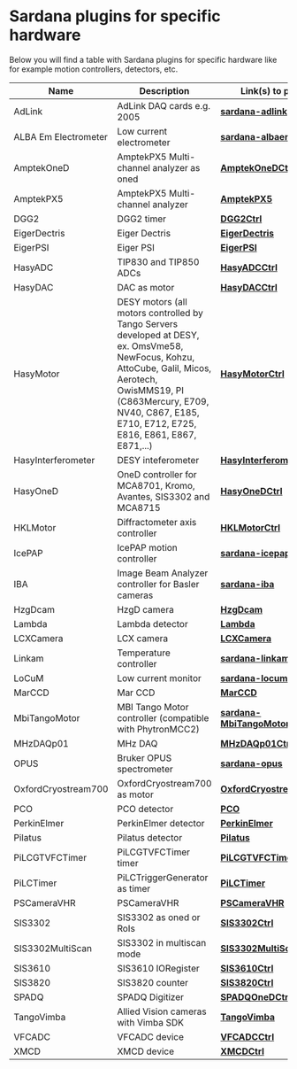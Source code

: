 # Sardana plugins for specific hardware

Below you will find a table with Sardana plugins for specific 
hardware like for example motion controllers, detectors, etc.

| Name | Description | Link(s) to project |
| ---- | ----------- | ------------ |
| AdLink | AdLink DAQ cards e.g. 2005 | [**sardana-adlink**](https://github.com/ALBA-Synchrotron/sardana-adlink) |
| ALBA Em Electrometer | Low current electrometer | [**sardana-albaem**](https://github.com/MaxIV-KitsControls/sardana-albaem) |
| AmptekOneD | AmptekPX5 Multi-channel analyzer as oned| [**AmptekOneDCtrl**](https://sourceforge.net/p/sardana/controllers.git/ci/master/tree/python/oned/AmptekOneDCtrl.py) |
| AmptekPX5 | AmptekPX5 Multi-channel analyzer | [**AmptekPX5**](https://github.com/ALBA-Synchrotron/AmptekPX5) |
| DGG2 | DGG2 timer | [**DGG2Ctrl**](https://sourceforge.net/p/sardana/controllers.git/ci/master/tree/python/countertimer/DGG2Ctrl.py) |
| EigerDectris | Eiger Dectris | [**EigerDectris**](https://sourceforge.net/p/sardana/controllers.git/ci/master/tree/python/twod/EigerDectris.py) |
| EigerPSI | Eiger PSI | [**EigerPSI**](https://sourceforge.net/p/sardana/controllers.git/ci/master/tree/python/twod/EigerPSI.py) |
| HasyADC | TIP830 and TIP850 ADCs | [**HasyADCCtrl**](https://sourceforge.net/p/sardana/controllers.git/ci/master/tree/python/zerod/HasyADCCtrl.py) |
| HasyDAC | DAC as motor | [**HasyDACCtrl**](https://sourceforge.net/p/sardana/controllers.git/ci/master/tree/python/motor/HasyDACCtrl.py) |
| HasyMotor | DESY motors (all motors controlled by Tango Servers developed at DESY, ex. OmsVme58, NewFocus, Kohzu, AttoCube, Galil, Micos, Aerotech, OwisMMS19, PI (C863Mercury, E709, NV40, C867, E185, E710, E712, E725, E816, E861, E867, E871,...) | [**HasyMotorCtrl**](https://sourceforge.net/p/sardana/controllers.git/ci/master/tree/python/motor/HasyMotorCtrl.py) |
| HasyInterferometer | DESY inteferometer | [**HasyInterferomenter**](https://sourceforge.net/p/sardana/controllers.git/ci/master/tree/python/countertimer/HasyInterferometerCtrl.py) |
| HasyOneD | OneD controller for MCA8701, Kromo, Avantes, SIS3302 and MCA8715  | [**HasyOneDCtrl**](https://sourceforge.net/p/sardana/controllers.git/ci/master/tree/python/oned/HasyOneDCtrl.py) |
| HKLMotor | Diffractometer axis controller | [**HKLMotorCtrl**](https://sourceforge.net/p/sardana/controllers.git/ci/master/tree/python/motor/HKLMotorCtrl.py) |
| IcePAP | IcePAP motion controller | [**sardana-icepap**](https://github.com/ALBA-Synchrotron/sardana-icepap) |
| IBA | Image Beam Analyzer controller for Basler cameras | [**sardana-iba**](https://github.com/ALBA-Synchrotron/sardana-iba) |
| HzgDcam | HzgD camera | [**HzgDcam**](https://sourceforge.net/p/sardana/controllers.git/ci/master/tree/python/twod/HzgDcam.py) |
| Lambda | Lambda detector | [**Lambda**](https://sourceforge.net/p/sardana/controllers.git/ci/master/tree/python/twod/Lambda.py) |
| LCXCamera | LCX camera| [**LCXCamera**](https://sourceforge.net/p/sardana/controllers.git/ci/master/tree/python/twod/LCXCamera.py) |
| Linkam | Temperature controller | [**sardana-linkam**](https://github.com/ALBA-Synchrotron/sardana-linkam) |
| LoCuM | Low current monitor | [**sardana-locum**](https://github.com/ALBA-Synchrotron/sardana-locum) |
| MarCCD | Mar CCD | [**MarCCD**](https://sourceforge.net/p/sardana/controllers.git/ci/master/tree/python/twod/MarCCD.py) |
| MbiTangoMotor| MBI Tango Motor controller (compatible with PhytronMCC2) | [**sardana-MbiTangoMotorController**](https://github.com/MBI-Div-B/sardana-MbiTangoMotorController) |
| MHzDAQp01 | MHz DAQ | [**MHzDAQp01Ctrl**](https://sourceforge.net/p/sardana/controllers.git/ci/master/tree/python/countertimer/MHzDAQp01Ctrl.py) |
| OPUS | Bruker OPUS spectrometer | [**sardana-opus**](https://github.com/ALBA-Synchrotron/sardana-opus) |
| OxfordCryostream700 | OxfordCryostream700 as motor | [**OxfordCryostream700Ctrl**](https://sourceforge.net/p/sardana/controllers.git/ci/master/tree/python/motor/OxfordCryostream700Ctrl.py) |
| PCO | PCO detector | [**PCO**](https://sourceforge.net/p/sardana/controllers.git/ci/master/tree/python/twod/PCO.py) |
| PerkinElmer | PerkinElmer detector | [**PerkinElmer**](https://sourceforge.net/p/sardana/controllers.git/ci/master/tree/python/twod/PerkinElmer.py) |
| Pilatus | Pilatus detector | [**Pilatus**](https://sourceforge.net/p/sardana/controllers.git/ci/master/tree/python/twod/Pilatus.py) |
| PiLCGTVFCTimer | PiLCGTVFCTimer timer | [**PiLCGTVFCTimerCtrl**](https://sourceforge.net/p/sardana/controllers.git/ci/master/tree/python/countertimer/PiLCGTVFCTimerCtrl.py) |
| PiLCTimer | PiLCTriggerGenerator as timer | [**PiLCTimer**](https://sourceforge.net/p/sardana/controllers.git/ci/master/tree/python/countertimer/pilcTimerCtrl.py) |
| PSCameraVHR | PSCameraVHR | [**PSCameraVHR**](https://sourceforge.net/p/sardana/controllers.git/ci/master/tree/python/twod/PSCameraVHR.py) |
| SIS3302 | SIS3302 as oned or RoIs | [**SIS3302Ctrl**](https://sourceforge.net/p/sardana/controllers.git/ci/master/tree/python/oned/SIS3302Ctrl.py) |
| SIS3302MultiScan | SIS3302 in multiscan mode | [**SIS3302MultiScanCtrl**](https://sourceforge.net/p/sardana/controllers.git/ci/master/tree/python/oned/SIS3302MultiScanCtrl.py) |
| SIS3610 | SIS3610 IORegister | [**SIS3610Ctrl**](https://sourceforge.net/p/sardana/controllers.git/ci/master/tree/python/ioregister/SIS3610Ctrl.py) |
| SIS3820 | SIS3820 counter | [**SIS3820Ctrl**](https://sourceforge.net/p/sardana/controllers.git/ci/master/tree/python/countertimer/SIS3820Ctrl.py) |
| SPADQ | SPADQ Digitizer | [**SPADQOneDCtrl**](https://sourceforge.net/p/sardana/controllers.git/ci/master/tree/python/oned/SPADQOneDCtrl.py) |
| TangoVimba | Allied Vision cameras with Vimba SDK | [**TangoVimba**](https://sourceforge.net/p/sardana/controllers.git/ci/master/tree/python/twod/TangoVimba.py) |
| VFCADC | VFCADC device | [**VFCADCCtrl**](https://sourceforge.net/p/sardana/controllers.git/ci/master/tree/python/countertimer/VFCADCCtrl.py) |
| XMCD | XMCD device | [**XMCDCtrl**](https://sourceforge.net/p/sardana/controllers.git/ci/master/tree/python/countertimer/XMCDCtrl.py) |
